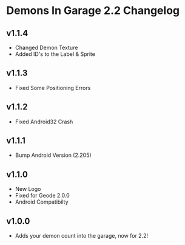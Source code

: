 # Demons In Garage 2.2 Changelog
## v1.1.4
- Changed Demon Texture
- Added ID's to the Label & Sprite
## v1.1.3
- Fixed Some Positioning Errors
## v1.1.2
- Fixed Android32 Crash
## v1.1.1
- Bump Android Version (2.205)
## v1.1.0
- New Logo
- Fixed for Geode 2.0.0
- Android Compatibilty
## v1.0.0
- Adds your demon count into the garage, now for 2.2!